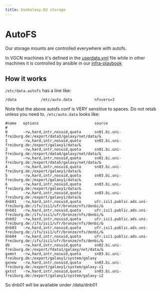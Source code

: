 ```yaml
---
title: UseGalaxy.EU storage
---
```


# AutoFS

Our storage mounts are controlled everywhere with autofs.

In VGCN machines it's defined in the [userdata.yml](https://github.com/usegalaxy-eu/vgcn-infrastructure/blob/master/userdata.yaml) file while in other machines it is controlled by ansible in our [infra-playbook](https://github.com/usegalaxy-eu/infrastructure-playbook/blob/master/roles/hxr.autofs/templates/data.conf.j2)

## How it works

`/etc/data.autofs` has a line like:

```
/data           /etc/auto.data          nfsvers=3
```

Note that the above autofs conf is VERY sensitive to spaces. Do not retab unless you need to. `/etc/auto.data` looks like:

```
#name   options                         source
#
0       -rw,hard,intr,nosuid,quota      sn01.bi.uni-freiburg.de:/export/data3/galaxy/net/data/&
1       -rw,hard,intr,nosuid,quota      sn03.bi.uni-freiburg.de:/export/galaxy1/data/&
2       -rw,hard,intr,nosuid,quota      sn01.bi.uni-freiburg.de:/export/data4/galaxy/net/data/&
3       -rw,hard,intr,nosuid,quota      sn01.bi.uni-freiburg.de:/export/data5/galaxy/net/data/&
4       -rw,hard,intr,nosuid,quota      sn03.bi.uni-freiburg.de:/export/galaxy1/data/&
5       -rw,hard,intr,nosuid,quota      sn03.bi.uni-freiburg.de:/export/galaxy1/data/&
6       -rw,hard,intr,nosuid,quota      sn03.bi.uni-freiburg.de:/export/galaxy1/data/&
7       -rw,hard,intr,nosuid,quota      sn03.bi.uni-freiburg.de:/export/galaxy1/data/&
dnb01   -rw,hard,intr,nosuid,quota      ufr.isi1.public.ads.uni-freiburg.de:/ifs/isi1/ufr/bronze/nfs/denbi/&
dnb01   -rw,hard,intr,nosuid,quota      ufr.isi1.public.ads.uni-freiburg.de:/ifs/isi1/ufr/bronze/nfs/denbi/&
dnb02   -rw,hard,intr,nosuid,quota      ufr.isi1.public.ads.uni-freiburg.de:/ifs/isi1/ufr/bronze/nfs/denbi/&
dnb03   -rw,hard,intr,nosuid,quota      ufr.isi1.public.ads.uni-freiburg.de:/ifs/isi1/ufr/bronze/nfs/denbi/&
dnb04   -rw,hard,intr,nosuid,quota      ufr.isi1.public.ads.uni-freiburg.de:/ifs/isi1/ufr/bronze/nfs/denbi/&
db      -rw,hard,intr,nosuid,quota      sn02.bi.uni-freiburg.de:/export/fdata1/galaxy/net/data/&
gxmnt   -rw,hard,intr,nosuid,quota      sn03.bi.uni-freiburg.de:/export/galaxy1/system/galaxy
gxnew   -rw,hard,intr,nosuid,quota      sn03.bi.uni-freiburg.de:/export/galaxy1/system/galaxy-i1
gxtst   -rw,hard,intr,nosuid,quota      sn03.bi.uni-freiburg.de:/export/galaxy1/system/galaxy-i2
```



So dnb01 will be available under /data/dnb01
